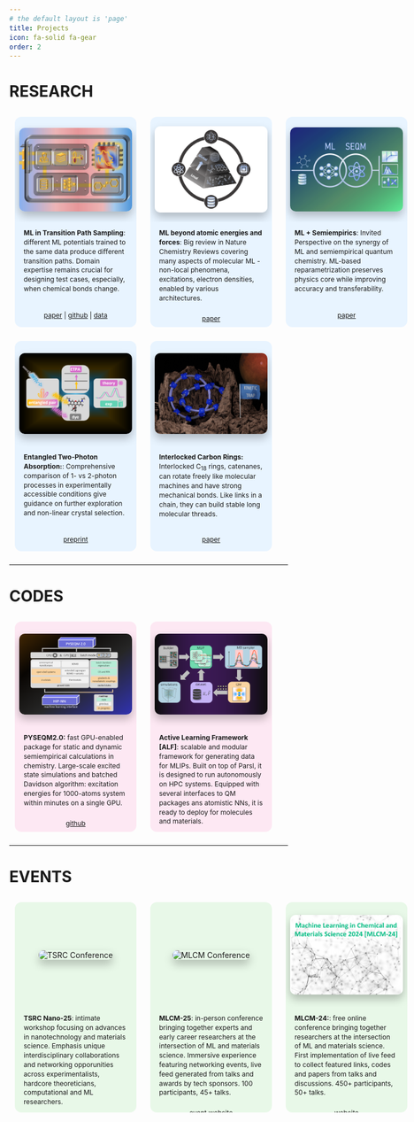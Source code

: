 ```yaml
---
# the default layout is 'page'
title: Projects
icon: fa-solid fa-gear
order: 2
---
```

<style>
.projects-grid {
    display: grid;
    grid-template-columns: repeat(3, 1fr);
    gap: 25px;
    padding: 10px;
    width: 100%;
    max-width: 1600px;
    margin: 0 auto;
}

.projects-grid .project-item {
    transition: all 0.3s ease, filter 0.3s ease;
}

.project-item:hover ~ .project-item,
.project-item:has(~ .project-item:hover) {
    filter: blur(6px);
}

.project-item:hover {
    filter: blur(0px);
    z-index: 10;
    position: relative;
    transform: scale(1.5);
    box-shadow: 0 0 20px rgba(0, 0, 0, 0.2);
}

.project-item {
    display: flex;
    flex-direction: column;
    border-radius: 12px;
    transition: all 0.3s ease;
    height: 380px;
    background-color: #fff;
    min-width: 220px;
    padding: 0;
    box-sizing: border-box;
}

/* Pastel colors for groups */
.projects-grid .group1 {
    background-color: light-dark(#e8f4ff, #3f4e61);  /* Darker, brighter blue / Muted dark blue */
}

.projects-grid .group1:hover {
    background-color: light-dark(#d6edff, #3a4651);
}

.projects-grid .group2 {
    background-color: light-dark(#fde8f3, #5b414eff);  /* Darker, brighter pink / Muted dark pink */
}

.projects-grid .group2:hover {
    background-color: light-dark(#fbd4e8, #513a45);
}

.projects-grid .group3 {
    background-color: light-dark(#e8f8e8, #3e423fff);  /* Darker, brighter green / Muted dark green */
}

.projects-grid .group3:hover {
    background-color: light-dark(#d4f0d4, #3a513f);
}

/* First grid row - Image area */
.project-item .project-image-container {
    flex: 0 0 50%;
    display: flex;
    align-items: center;
    justify-content: center;
    padding: 8px;
    border-radius: 12px 12px 0 0; /* Only round top corners */
    box-sizing: border-box;
    position: relative;
    width: 100%;
    overflow: hidden;
}

.project-item .project-image {
    max-width: 100%;
    max-height: 100%;
    width: auto;
    height: auto;
    object-fit: contain;
    border-radius: 10px;
    display: block;
    margin: 0;
    padding: 0;
    box-shadow: 0 8px 16px rgba(0, 0, 0, 0.25);
    overflow: hidden;
}

/* Second grid row - Description area */
.project-item .project-description {
    flex: 1;
    display: flex;
    flex-direction: column;
    overflow: hidden; /* Prevent text overflow too */
    padding: 12px 16px;
    margin: 0;
    font-size: min(12px, 1.4vw);
    line-height: 1.4;
    text-align: left;
    box-sizing: border-box;
}

.project-description .description-text {
    flex: 1;
    margin-bottom: 8px;
}

.project-description .description-links {
    margin-top: auto;
    text-align: center;
    padding-top: 12px;
}

/* Responsive adjustments */
@media screen and (max-width: 768px) {
    .projects-grid {
        grid-template-columns: repeat(2, 1fr);
    }
    
    .project-item {
        height: 450px; /* Taller for more vertical space */
    }
    
    .project-item:hover {
        transform: none;
        filter: blur(0px);
        z-index: 10;
        position: relative;
        box-shadow: 0 0 15px rgba(0, 0, 0, 0.15);
    }
    
    .project-item .project-image-container {
        padding: 12px 6px 6px 6px;
    }
    
    .project-item .project-image {
        object-fit: cover;
    }
    
    .project-item .project-description {
        font-size: min(18px, 2.8vw); /* Larger font */
        padding: 10px 12px;
    }
}

@media screen and (max-width: 480px) {
    .projects-grid {
        grid-template-columns: repeat(1, 1fr);
    }
    
    .project-item {
        height: 400px; /* Taller for more vertical space */
    }
    
    .project-item:hover {
        transform: none;
        filter: blur(0px);
        z-index: 10;
        position: relative;
        box-shadow: 0 0 10px rgba(0, 0, 0, 0.1);
    }
    
    .project-item .project-image-container {
        padding: 15px 4px 4px 4px;
    }
    
    .project-item .project-image {
        object-fit: cover;
    }
    
    .project-item .project-description {
        font-size: min(16px, 3.5vw); /* Larger font */
        padding: 8px 10px;
    }
}

</style>

# RESEARCH
<div class="projects-grid">
    <div class="project-item group1">
        <div class="project-image-container">
            <img src="/assets/my_stuff/posts/2025/ml-tps-cover-plain.jpg" alt="Project 1" class="project-image">
        </div>
        <div class="project-description">
            <div class="description-text">
                <strong>ML in Transition Path Sampling</strong>: different ML potentials trained to the same data produce different transition paths. Domain expertise remains crucial for designing test cases, especially, when chemical bonds change.
            </div>
            <div class="description-links">
                <a href="https://pubs.rsc.org/en/content/articlelanding/2025/dd/d4dd00265b" target="_blank">paper</a> | 
                <a href="https://github.com/nikitafedik/ml_tps_si" target="_blank">github</a> |
                <a href="https://zenodo.org/records/15047941" target="_blank">data</a>
            </div>
        </div>
    </div>
    <div class="project-item group1">
        <div class="project-image-container">
            <img src="/assets/my_stuff/projects/natchem.png" alt="Project 1" class="project-image">
        </div>
        <div class="project-description">
            <div class="description-text">
                <strong> ML beyond atomic energies and forces</strong>: Big review in Nature Chemistry Reviews covering many aspects of molecular ML -  non-local phenomena, excitations, electron densities, enabled by various architectures.
            </div>
            <div class="description-links">
                <a href="https://www.nature.com/articles/s41570-022-00416-3" target="_blank">paper</a> 
            </div>
        </div>
    </div>
    <div class="project-item group1">
        <div class="project-image-container">
            <img src="/assets/my_stuff/projects/seq2.png" alt="Project 1" class="project-image">
        </div>
        <div class="project-description">
            <div class="description-text">
                <strong> ML + Semiempirics</strong>: Invited Perspective on the synergy of ML and semiempirical quantum chemistry. ML-based reparametrization preserves physics core while improving accuracy and transferability.
            </div>
            <div class="description-links">
                <a href="https://pubs.aip.org/aip/jcp/article/159/11/110901/2911476" target="_blank">paper</a> 
            </div>
        </div>
    </div>
    <div class="project-item group1">
        <div class="project-image-container">
            <img src="/assets/my_stuff/projects/etpa_final.png" alt="Project 1" class="project-image">
        </div>
        <div class="project-description">
            <div class="description-text">
                <strong> Entangled Two-Photon Absorption:</strong>: Comprehensive comparison of 1- vs 2-photon processes in experimentally accessible conditions give guidance on further exploration and non-linear crystal selection.
            </div>
            <div class="description-links">
                <a href="https://chemrxiv.org/engage/chemrxiv/article-details/687802fdfc5f0acb528b1bef" target="_blank">preprint</a> 
            </div>
        </div>
    </div>
    <div class="project-item group1">
        <div class="project-image-container">
            <img src="/assets/my_stuff/projects/c18.png" alt="Project 1" class="project-image">
        </div>
        <div class="project-description">
            <div class="description-text">
                <strong>Interlocked Carbon Rings:</strong> Interlocked C<sub>18</sub> rings, catenanes, can rotate freely like molecular machines and have strong mechanical bonds. Like links in a chain, they can build stable long molecular threads.
            </div>
            <div class="description-links">
                <a href="https://pubs.rsc.org/en/content/articlelanding/2020/cc/c9cc09483k/unauth" target="_blank">paper</a>
            </div>     </div>
    </div>


</div>

---

# CODES

<div class="projects-grid">
    <div class="project-item group2">
        <div class="project-image-container">
            <img src="/assets/my_stuff/projects/pyseqm.png" alt="Project 1" class="project-image">
        </div>
        <div class="project-description">
            <div class="description-text">
                <strong>PYSEQM2.0:</strong> fast GPU-enabled package for static and dynamic semiempirical calculations in chemistry. Large-scale excited state simulations and batched Davidson algorithm: excitation energies for 1000-atoms system within minutes on a single GPU.
            </div>
            <div class="description-links">
            <a href="https://github.com/lanl/PYSEQM" target="_blank">github</a>
            </div>
        </div>
    </div>
    <div class="project-item group2">
        <div class="project-image-container">
            <img src="/assets/my_stuff/projects/alf.png" alt="Project 1" class="project-image">
        </div>
        <div class="project-description">
            <div class="description-text">
                <strong>Active Learning Framework [ALF]</strong>: scalable and modular framework for generating data for MLIPs.  Built on top of Parsl, it is designed to run autonomously on HPC systems. Equipped with several interfaces to QM packages ans atomistic NNs, it is ready to deploy for molecules and materials.
            </div>
            <div class="description-links">
                paper (soon) | <a href="https://github.com/lanl/ALF" target="_blank">github</a>
            </div>
        </div>
    </div>
</div>

---

# EVENTS

<div class="projects-grid">
    <div class="project-item group3">
        <div class="project-image-container">
            <img src="/assets/my_stuff/projects/tsrc25.png" alt="TSRC Conference" class="project-image">
        </div>
        <div class="project-description">
            <div class="description-text">
                <strong>TSRC Nano-25</strong>: intimate workshop focusing on advances in nanotechnology and materials science. Emphasis unique interdisciplinary collaborations and networking opporunities across experimentalists, hardcore theoreticians, computational and ML researchers.
            </div>
            <div class="description-links">
                <a href="https://meetings.telluridescience.org/meetings/workshop-details?wid=1212" target="_blank">event page</a> 
            </div>
        </div>
    </div>
    <div class="project-item group3">
        <div class="project-image-container">
            <img src="/assets/my_stuff/projects/mlcm25.png" alt="MLCM Conference" class="project-image">
        </div>
        <div class="project-description">
            <div class="description-text">
                <strong>MLCM-25</strong>: in-person conference bringing together experts and early career researchers at the intersection of ML and materials science. Immersive experience featuring networking events, live feed generated from talks and awards by tech sponsors. 100 participants, 45+ talks.
            </div>
            <div class="description-links">
                <a href="https://mlcm-25.github.io" target="_blank">event website</a> 
            </div>
        </div>
    </div>
    <div class="project-item group3">
        <div class="project-image-container">
            <img src="/assets/my_stuff/projects/mlcm24.png" alt="MLCM Conference" class="project-image">
        </div>
        <div class="project-description">
            <div class="description-text">
                <strong>MLCM-24:</strong>: free online conference  bringing together researchers at the intersection of ML and materials science. First implementation of live feed to collect featured links, codes and papers from talks and discussions. 450+ participants, 50+ talks.
            </div>
            <div class="description-links">
                <a href="https://mlcm2024.lanl.gov" target="_blank">website</a> 
            </div>
        </div>
    </div>
</div>


